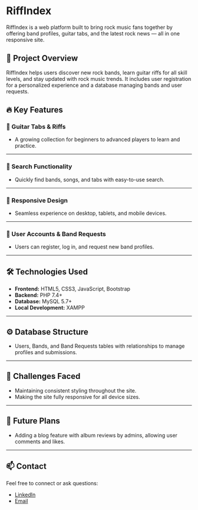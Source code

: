 # RiffIndex

RiffIndex is a web platform built to bring rock music fans together by offering band profiles, guitar tabs, and the latest rock news — all in one responsive site.

## 🎸 Project Overview

RiffIndex helps users discover new rock bands, learn guitar riffs for all skill levels, and stay updated with rock music trends. It includes user registration for a personalized experience and a database managing bands and user requests.

## 🔥 Key Features

### 🎵 Guitar Tabs & Riffs
- A growing collection for beginners to advanced players to learn and practice.

---

### 🔎 Search Functionality
- Quickly find bands, songs, and tabs with easy-to-use search.

---

### 📱 Responsive Design
- Seamless experience on desktop, tablets, and mobile devices.

---

### 👥 User Accounts & Band Requests
- Users can register, log in, and request new band profiles.

---

## 🛠️ Technologies Used

- **Frontend:** HTML5, CSS3, JavaScript, Bootstrap  
- **Backend:** PHP 7.4+  
- **Database:** MySQL 5.7+  
- **Local Development:** XAMPP

---

## ⚙️ Database Structure

- Users, Bands, and Band Requests tables with relationships to manage profiles and submissions.

---

## 🚧 Challenges Faced

- Maintaining consistent styling throughout the site.  
- Making the site fully responsive for all device sizes.

---

## 🔮 Future Plans

- Adding a blog feature with album reviews by admins, allowing user comments and likes.

---

## 📫 Contact

Feel free to connect or ask questions:  
- [LinkedIn](https://www.linkedin.com/in/joelsantossss)  
- [Email](mailto:joelsantos@my.ccsu.edu)
